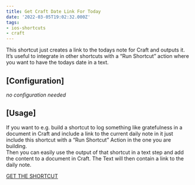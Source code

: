 ```yaml
---
title: Get Craft Date Link For Today
date: '2022-03-05T19:02:32.000Z'
tags:
- ios-shortcuts
- craft
---
```

This shortcut just creates a link to the todays note for Craft and outputs it.  
It’s useful to integrate in other shortcuts with a “Run Shortcut” action where you want to have the todays date in a text.

## \[Configuration\]

_no configuration needed_

## \[Usage\]

If you want to e.g. build a shortcut to log something like gratefulness in a document in Craft and include a link to the current daily note in it just include this shortcut with a “Run Shortcut” Action in the one you are building.  
Then you can easily use the output of that shortcut in a text step and add the content to a document in Craft. The Text will then contain a link to the daily note.

[GET THE SHORTCUT](https://www.icloud.com/shortcuts/cd4b35dbaa3342abba329c2959cba894)